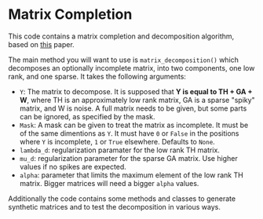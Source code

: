 Matrix Completion
=================

This code contains a matrix completion and decomposition algorithm, based on [this][1] paper.

[1]:http://arxiv.org/abs/1102.4807

The main method you will want to use is `matrix_decomposition()` which decomposes an optionally incomplete matrix, into two components, one low rank, and one sparse. It takes the following arguments:

* `Y`: The matrix to decompose. It is supposed that **Y is equal to TH + GA + W**, where TH is an approximately low rank matrix, GA is a sparse "spiky" matrix, and W is noise. A full matrix needs to be given, but some parts can be ignored, as specified by the mask.
* `Mask`: A mask can be given to treat the matrix as incomplete. It must be of the same dimentions as `Y`. It must have `0` or `False` in the positions where `Y` is incomplete, `1` or `True` elsewhere. Defaults to `None`.
* `lambda_d`: regularization paramater for the low rank TH matrix.
* `mu_d`: regularization parameter for the sparse GA matrix. Use higher values if no spikes are expected.
* `alpha`: parameter that limits the maximum element of the low rank TH matrix. Bigger matrices will need a bigger `alpha` values.

Additionally the code contains some methods and classes to generate synthetic matrices and to test the decomposition in various ways.
